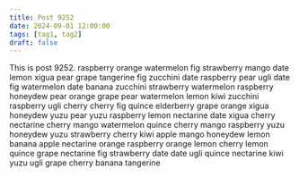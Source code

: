 ```yaml
---
title: Post 9252
date: 2024-09-01 12:00:00
tags: [tag1, tag2]
draft: false
---
```

This is post 9252.
raspberry
orange
watermelon
fig
strawberry
mango
date
lemon
xigua
pear
grape
tangerine
fig
zucchini
date
raspberry
pear
ugli
date
fig
watermelon
date
banana
zucchini
strawberry
watermelon
raspberry
honeydew
pear
orange
grape
pear
watermelon
lemon
kiwi
zucchini
raspberry
ugli
cherry
cherry
fig
quince
elderberry
grape
orange
xigua
honeydew
yuzu
pear
yuzu
raspberry
lemon
nectarine
date
xigua
cherry
nectarine
cherry
mango
watermelon
quince
cherry
mango
raspberry
yuzu
honeydew
yuzu
strawberry
cherry
kiwi
apple
mango
honeydew
lemon
banana
apple
nectarine
orange
raspberry
orange
lemon
cherry
lemon
quince
grape
nectarine
fig
strawberry
date
date
ugli
quince
nectarine
kiwi
yuzu
ugli
grape
cherry
banana
tangerine
